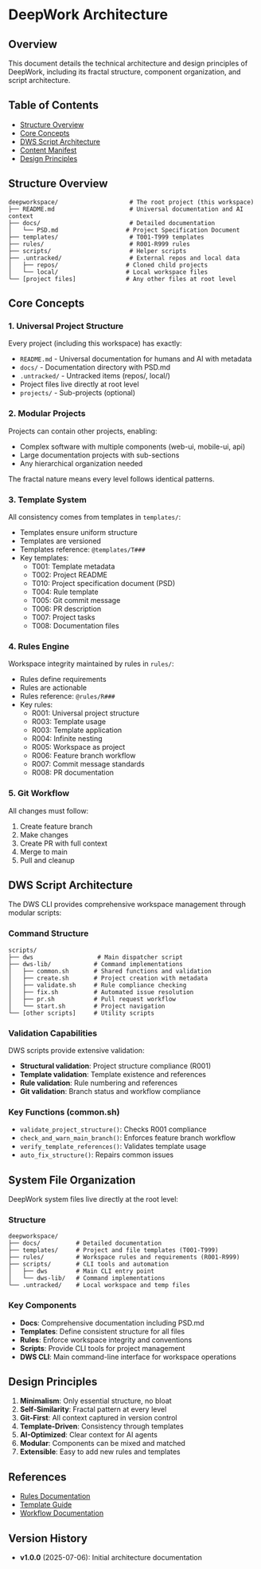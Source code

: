 # DeepWork Architecture

<!-- This file follows template @templates/T008 -->

## Overview

This document details the technical architecture and design principles of DeepWork, including its fractal structure, component organization, and script architecture.

## Table of Contents

- [Structure Overview](#structure-overview)
- [Core Concepts](#core-concepts)
- [DWS Script Architecture](#dws-script-architecture)
- [Content Manifest](#content-manifest)
- [Design Principles](#design-principles)

## Structure Overview

```
deepworkspace/                    # The root project (this workspace)
├── README.md                     # Universal documentation and AI context
├── docs/                         # Detailed documentation
│   └── PSD.md                   # Project Specification Document
├── templates/                    # T001-T999 templates
├── rules/                        # R001-R999 rules  
├── scripts/                      # Helper scripts
├── .untracked/                   # External repos and local data
│   ├── repos/                   # Cloned child projects
│   └── local/                   # Local workspace files
└── [project files]              # Any other files at root level
```

## Core Concepts

### 1. Universal Project Structure

Every project (including this workspace) has exactly:
- `README.md` - Universal documentation for humans and AI with metadata
- `docs/` - Documentation directory with PSD.md
- `.untracked/` - Untracked items (repos/, local/)
- Project files live directly at root level
- `projects/` - Sub-projects (optional)

### 2. Modular Projects

Projects can contain other projects, enabling:
- Complex software with multiple components (web-ui, mobile-ui, api)
- Large documentation projects with sub-sections
- Any hierarchical organization needed

The fractal nature means every level follows identical patterns.

### 3. Template System

All consistency comes from templates in `templates/`:
- Templates ensure uniform structure
- Templates are versioned
- Templates reference: `@templates/T###`
- Key templates:
  - T001: Template metadata
  - T002: Project README
  - T010: Project specification document (PSD)
  - T004: Rule template
  - T005: Git commit message
  - T006: PR description
  - T007: Project tasks
  - T008: Documentation files

### 4. Rules Engine

Workspace integrity maintained by rules in `rules/`:
- Rules define requirements
- Rules are actionable
- Rules reference: `@rules/R###`
- Key rules:
  - R001: Universal project structure
  - R003: Template usage
  - R003: Template application
  - R004: Infinite nesting
  - R005: Workspace as project
  - R006: Feature branch workflow
  - R007: Commit message standards
  - R008: PR documentation

### 5. Git Workflow

All changes must follow:
1. Create feature branch
2. Make changes
3. Create PR with full context
4. Merge to main
5. Pull and cleanup

## DWS Script Architecture

The DWS CLI provides comprehensive workspace management through modular scripts:

### Command Structure
```
scripts/
├── dws                  # Main dispatcher script
├── dws-lib/            # Command implementations
│   ├── common.sh       # Shared functions and validation
│   ├── create.sh       # Project creation with metadata
│   ├── validate.sh     # Rule compliance checking
│   ├── fix.sh          # Automated issue resolution
│   ├── pr.sh           # Pull request workflow
│   └── start.sh        # Project navigation
└── [other scripts]     # Utility scripts
```

### Validation Capabilities

DWS scripts provide extensive validation:
- **Structural validation**: Project structure compliance (R001)
- **Template validation**: Template existence and references
- **Rule validation**: Rule numbering and references
- **Git validation**: Branch status and workflow compliance

### Key Functions (common.sh)

- `validate_project_structure()`: Checks R001 compliance
- `check_and_warn_main_branch()`: Enforces feature branch workflow
- `verify_template_references()`: Validates template usage
- `auto_fix_structure()`: Repairs common issues

## System File Organization

DeepWork system files live directly at the root level:

### Structure
```
deepworkspace/
├── docs/          # Detailed documentation
├── templates/     # Project and file templates (T001-T999)
├── rules/         # Workspace rules and requirements (R001-R999)
├── scripts/       # CLI tools and automation
│   ├── dws        # Main CLI entry point
│   └── dws-lib/   # Command implementations
└── .untracked/    # Local workspace and temp files
```

### Key Components
- **Docs**: Comprehensive documentation including PSD.md
- **Templates**: Define consistent structure for all files
- **Rules**: Enforce workspace integrity and conventions
- **Scripts**: Provide CLI tools for project management
- **DWS CLI**: Main command-line interface for workspace operations

## Design Principles

1. **Minimalism**: Only essential structure, no bloat
2. **Self-Similarity**: Fractal pattern at every level
3. **Git-First**: All context captured in version control
4. **Template-Driven**: Consistency through templates
5. **AI-Optimized**: Clear context for AI agents
6. **Modular**: Components can be mixed and matched
7. **Extensible**: Easy to add new rules and templates

## References

- [Rules Documentation](rules.md)
- [Template Guide](templates.md)
- [Workflow Documentation](workflow.md)

## Version History

- **v1.0.0** (2025-07-06): Initial architecture documentation